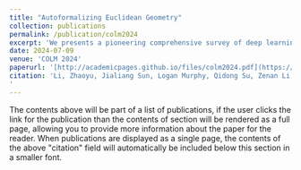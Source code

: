```yaml
---
title: "Autoformalizing Euclidean Geometry"
collection: publications
permalink: /publication/colm2024
excerpt: 'We presents a pioneering comprehensive survey of deep learning for theorem proving by offering i) a thorough review of existing approaches across various tasks such as autoformalization, premise selection, proofstep generation, and proof search; ii) a meticulous summary of available datasets and strategies for data generation; iii) a detailed analysis of evaluation metrics and the performance of state-of-the-art; and iv) a critical discussion on the persistent challenges and the promising avenues for future exploration.'
date: 2024-07-09
venue: 'COLM 2024'
paperurl: '[http://academicpages.github.io/files/colm2024.pdf](https://arxiv.org/abs/2404.09939)'
citation: 'Li, Zhaoyu, Jialiang Sun, Logan Murphy, Qidong Su, Zenan Li, Xian Zhang, Kaiyu Yang, and Xujie Si. "A Survey on Deep Learning for Theorem Proving." In proceedings of the Conference on Language Modeling, 2024.
'
---
```


The contents above will be part of a list of publications, if the user clicks the link for the publication than the contents of section will be rendered as a full page, allowing you to provide more information about the paper for the reader. When publications are displayed as a single page, the contents of the above "citation" field will automatically be included below this section in a smaller font.
